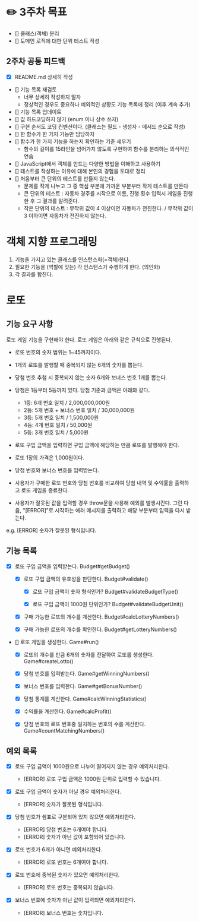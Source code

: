 # ✏️ 3주차 목표

- [] 클래스(객체) 분리
- [] 도메인 로직에 대한 단위 테스트 작성

## 2주차 공통 피드백

- [x] README.md 상세히 작성
- [] 기능 목록 재검토
  - 너무 상세히 작성하지 말자
  - 정상적인 경우도 중요하나 예외적인 상황도 기능 목록에 정리 (이후 계속 추가)
- [] 기능 목록 업데이트
- [] 값 하드코딩하지 않기 (enum 이나 상수 쓰자)
- [] 구현 순서도 코딩 컨벤션이다. (클래스는 필드 - 생성자 - 메서드 순으로 작성)
- [] 한 함수가 한 가지 기능만 담당하자
- [] 함수가 한 가지 기능을 하는지 확인하는 기준 세우기
  - 함수의 길이를 15라인을 넘어가지 않도록 구현하여 함수를 분리하는 의식적인 연습
- [] JavaScript에서 객체를 만드는 다양한 방법을 이해하고 사용하기
- [] 테스트를 작성하는 이유에 대해 본인의 경험을 토대로 정리
- [] 처음부터 큰 단위의 테스트를 만들지 않는다.
  - 문제를 작게 나누고 그 중 핵심 부분에 가까운 부분부터 작게 테스트를 만든다
  - 큰 단위의 테스트 : 자동차 경주를 시작으로 이름, 진행 횟수 입력시 게임을 진행한 후 그 결과를 알려준다.
  - 작은 단위의 테스트 : 무작위 값이 4 이상이면 자동차가 전진한다. / 무작위 값이 3 이하이면 자동차가 전진하지 않는다.

# 객체 지향 프로그래밍

1. 기능을 가지고 있는 클래스를 인스턴스화(=객체)한다.
2. 필요한 기능을 (역할에 맞는) 각 인스턴스가 수행하게 한다. (의인화)
3. 각 결과를 합친다.

# 로또

## 기능 요구 사항

로또 게임 기능을 구현해야 한다. 로또 게임은 아래와 같은 규칙으로 진행된다.

- 로또 번호의 숫자 범위는 1~45까지이다.
- 1개의 로또를 발행할 때 중복되지 않는 6개의 숫자를 뽑는다.
- 당첨 번호 추첨 시 중복되지 않는 숫자 6개와 보너스 번호 1개를 뽑는다.
- 당첨은 1등부터 5등까지 있다. 당첨 기준과 금액은 아래와 같다.

  - 1등: 6개 번호 일치 / 2,000,000,000원
  - 2등: 5개 번호 + 보너스 번호 일치 / 30,000,000원
  - 3등: 5개 번호 일치 / 1,500,000원
  - 4등: 4개 번호 일치 / 50,000원
  - 5등: 3개 번호 일치 / 5,000원

- 로또 구입 금액을 입력하면 구입 금액에 해당하는 만큼 로또를 발행해야 한다.
- 로또 1장의 가격은 1,000원이다.
- 당첨 번호와 보너스 번호를 입력받는다.
- 사용자가 구매한 로또 번호와 당첨 번호를 비교하여 당첨 내역 및 수익률을 출력하고 로또 게임을 종료한다.
- 사용자가 잘못된 값을 입력할 경우 throw문을 사용해 예외를 발생시킨다. 그런 다음, "[ERROR]"로 시작하는 에러 메시지를 출력하고 해당 부분부터 입력을 다시 받는다.

e.g. [ERROR] 숫자가 잘못된 형식입니다.

## 기능 목록

- [x] 로또 구입 금액을 입력받는다. Budget#getBudget()

  - [x] 로또 구입 금액의 유효성을 판단한다. Budget#validate()

    - [x] 로또 구입 금액이 숫자 형식인가? Budget#validateBudgetType()

    - [x] 로또 구입 금액이 1000원 단위인가? Budget#validateBudgetUnit()

  - [x] 구매 가능한 로또의 개수를 계산한다. Budget#calcLotteryNumbers()

  - [x] 구매 가능한 로또의 개수를 확인한다. Budget#getLotteryNumbers()

- [] 로또 게임을 생성한다. Game#run()

  - [x] 로또의 개수를 만큼 6개의 숫자를 전달하여 로또를 생성한다. Game#createLotto()

  - [x] 당첨 번호를 입력받는다. Game#getWinningNumbers()

  - [x] 보너스 번호를 입력한다. Game#getBonusNumber()

  - [x] 당첨 통계를 계산한다. Game#calcWinningStatistics()

  - [x] 수익률을 계산한다. Game#calcProfit()

  - [x] 당첨 번호와 로또 번호중 일치하는 번호의 수를 계산한다. Game#countMatchingNumbers()

## 예외 목록

- [x] 로또 구입 금액이 1000원으로 나누어 떨어지지 않는 경우 예외처리한다.

  - [ERROR] 로또 구입 금액은 1000원 단위로 입력할 수 있습니다.

- [x] 로또 구입 금액이 숫자가 아닐 경우 예외처리한다.

  - [ERROR] 숫자가 잘못된 형식입니다.

- [x] 당첨 번호가 쉼표로 구분되어 있지 않으면 예외처리한다.

  - [ERROR] 당첨 번호는 6개여야 합니다.
  - [ERROR] 숫자가 아닌 값이 포함되어 있습니다.

- [x] 로또 번호가 6개가 아니면 예외처리한다.

  - [ERROR] 로또 번호는 6개여야 합니다.

- [x] 로또 번호에 중복된 숫자가 있으면 예외처리한다.

  - [ERROR] 로또 번호는 중복되지 않습니다.

- [x] 보너스 번호에 숫자가 아닌 값이 입력되면 예외처리한다.

  - [ERROR] 보너스 번호는 숫자입니다.
